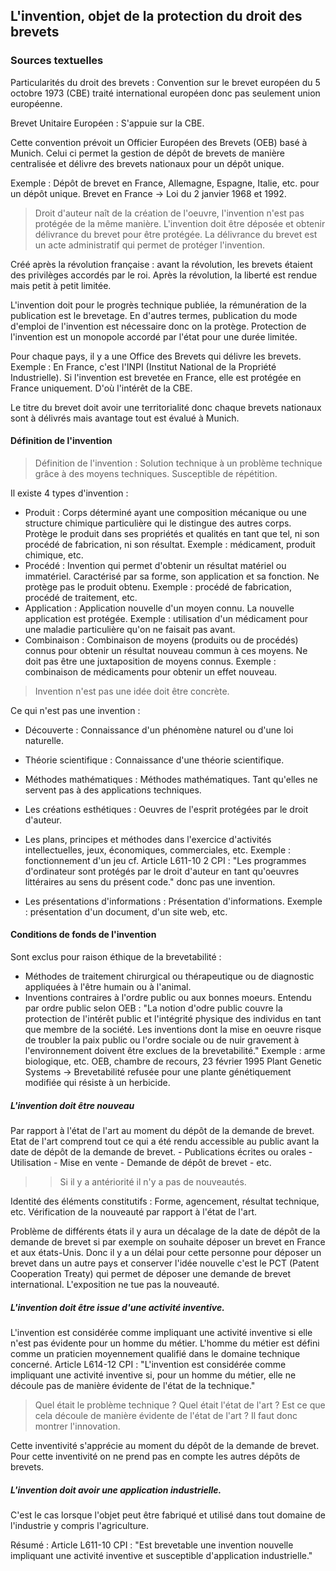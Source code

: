 ## L'invention, objet de la protection du droit des brevets

### Sources textuelles
Particularités du droit des brevets : Convention sur le brevet européen du 5 octobre 1973 (CBE) traité international européen donc pas seulement union européenne.

Brevet Unitaire Européen : S'appuie sur la CBE. 

Cette convention prévoit un Officier Européen des Brevets (OEB) basé à Munich. Celui ci permet la gestion de dépôt de brevets de manière centralisée et délivre des brevets nationaux pour un dépôt unique.

Exemple : Dépôt de brevet en France, Allemagne, Espagne, Italie, etc. pour un dépôt unique.
Brevet en France -> Loi du 2 janvier 1968 et 1992.

> Droit d'auteur naît de la création de l'oeuvre, l'invention n'est pas protégée de la même manière. L'invention doit être déposée et obtenir délivrance du brevet pour être protégée. 
La délivrance du brevet est un acte administratif qui permet de protéger l'invention.

Créé après la révolution française : avant la révolution, les brevets étaient des privilèges accordés par le roi. Après la révolution, la liberté est rendue mais petit à petit limitée. 

L'invention doit pour le progrès technique publiée, la rémunération de la publication est le brevetage.
En d'autres termes, publication du mode d'emploi de l'invention est nécessaire donc on la protège. Protection de l'invention est un monopole accordé par l'état pour une durée limitée.

Pour chaque pays, il y a une Office des Brevets qui délivre les brevets.
Exemple : En France, c'est l'INPI (Institut National de la Propriété Industrielle). Si l'invention est brevetée en France, elle est protégée en France uniquement. D'où l'intérêt de la CBE.

Le titre du brevet doit avoir une territorialité donc chaque brevets nationaux sont à délivrés mais avantage tout est évalué à Munich.
#### Définition de l'invention
> Définition de l'invention : Solution technique à un problème technique grâce à des moyens techniques. Susceptible de répétition.

Il existe 4 types d'invention :
- Produit : Corps déterminé ayant une composition mécanique ou une structure chimique particulière qui le distingue des autres corps.
    Protège le produit dans ses propriétés et qualités en tant que tel, ni son procédé de fabrication, ni son résultat.
    Exemple : médicament, produit chimique, etc.
- Procédé : Invention qui permet d'obtenir un résultat matériel ou immatériel. 
    Caractérisé par sa forme, son application et sa fonction. Ne protège pas le produit obtenu.
    Exemple : procédé de fabrication, procédé de traitement, etc.
- Application : Application nouvelle d'un moyen connu. La nouvelle application est protégée.
    Exemple : utilisation d'un médicament pour une maladie particulière qu'on ne faisait pas avant.
- Combinaison : Combinaison de moyens (produits ou de procédés) connus pour obtenir un résultat nouveau commun à ces moyens.
    Ne doit pas être une juxtaposition de moyens connus.
    Exemple : combinaison de médicaments pour obtenir un effet nouveau.

> Invention n'est pas une idée doit être concrète.

Ce qui n'est pas une invention :
- Découverte : Connaissance d'un phénomène naturel ou d'une loi naturelle.
- Théorie scientifique : Connaissance d'une théorie scientifique.
- Méthodes mathématiques : Méthodes mathématiques.
Tant qu'elles ne servent pas à des applications techniques.

- Les créations esthétiques : Oeuvres de l'esprit protégées par le droit d'auteur.
- Les plans, principes et méthodes dans l'exercice d'activités intellectuelles, jeux, économiques, commerciales, etc.
    Exemple : fonctionnement d'un jeu cf. Article L611-10 2 CPI : "Les programmes d'ordinateur sont protégés par le droit d'auteur en tant qu'oeuvres littéraires au sens du présent code." donc pas une invention.
- Les présentations d'informations : Présentation d'informations.
Exemple : présentation d'un document, d'un site web, etc.


#### Conditions de fonds de l'invention
Sont exclus pour raison éthique de la brevetabilité :
- Méthodes de traitement chirurgical ou thérapeutique ou de diagnostic appliquées à l'être humain ou à l'animal.
- Inventions contraires à l'ordre public ou aux bonnes moeurs.
    Entendu par ordre public selon OEB : "La notion d'odre public couvre la protection de l'intérêt public et l'intégrité physique des individus en tant que membre de la société. Les inventions dont la mise en oeuvre risque de troubler la paix public ou l'ordre sociale ou de nuir gravement à l'environnement doivent être exclues de la brevetabilité."
    Exemple : arme biologique, etc.
    OEB, chambre de recours, 23 février 1995 Plant Genetic Systems -> Brevetabilité refusée pour une plante génétiquement modifiée qui résiste à un herbicide.

##### L'invention doit être nouveau 

Par rapport à l'état de l'art au moment du dépôt de la demande de brevet.
Etat de l'art comprend tout ce qui a été rendu accessible au public avant la date de dépôt de la demande de brevet.
    - Publications écrites ou orales
    - Utilisation
    - Mise en vente
    - Demande de dépôt de brevet
    - etc.

>> Si il y a antériorité il n'y a pas de nouveautés.

Identité des éléments constitutifs : Forme, agencement, résultat technique, etc.
Vérification de la nouveauté par rapport à l'état de l'art.

Problème de différents états il y aura un décalage de la date de dépôt de la demande de brevet si par exemple on souhaite déposer un brevet en France et aux états-Unis. Donc il y a un délai pour cette personne pour déposer un brevet dans un autre pays et conserver l'idée nouvelle c'est le PCT (Patent Cooperation Treaty) qui permet de déposer une demande de brevet international. L'exposition ne tue pas la nouveauté.

##### L'invention doit être issue d'une activité inventive.

L'invention est considérée comme impliquant une activité inventive si elle n'est pas évidente pour un homme du métier. L'homme du métier est défini comme un praticien moyennement qualifié dans le domaine technique concerné. 
Article L614-12 CPI : "L'invention est considérée comme impliquant une activité inventive si, pour un homme du métier, elle ne découle pas de manière évidente de l'état de la technique."
> Quel était le problème technique ? Quel était l'état de l'art ? Est ce que cela découle de manière évidente de l'état de l'art ?
Il faut donc montrer l'innovation.

Cette inventivité s'apprécie au moment du dépôt de la demande de brevet. Pour cette inventivité on ne prend pas en compte les autres dépôts de brevets.

##### L'invention doit avoir une application industrielle. 

C'est le cas lorsque l'objet peut être fabriqué et utilisé dans tout domaine de l'industrie y compris l'agriculture.

Résumé : Article L611-10 CPI : "Est brevetable une invention nouvelle impliquant une activité inventive et susceptible d'application industrielle."